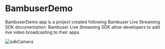 # BambuserDemo
BambuserDemo app is a project created following Bambuser Live Streaming SDK documentation. Bambuser Live Streaming SDK  allow developers to add live video broadcasting to their apps.

![sdkCamera](https://user-images.githubusercontent.com/24234259/102548447-abfac380-4088-11eb-91f9-67b4eb8a894a.PNG)
